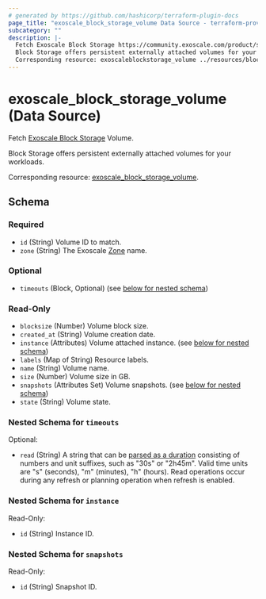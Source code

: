 ```yaml
---
# generated by https://github.com/hashicorp/terraform-plugin-docs
page_title: "exoscale_block_storage_volume Data Source - terraform-provider-exoscale"
subcategory: ""
description: |-
  Fetch Exoscale Block Storage https://community.exoscale.com/product/storage/block-storage/ Volume.
  Block Storage offers persistent externally attached volumes for your workloads.
  Corresponding resource: exoscaleblockstorage_volume ../resources/block_storage_volume.md.
---
```


# exoscale_block_storage_volume (Data Source)

Fetch [Exoscale Block Storage](https://community.exoscale.com/product/storage/block-storage/) Volume.

Block Storage offers persistent externally attached volumes for your workloads.

Corresponding resource: [exoscale_block_storage_volume](../resources/block_storage_volume.md).



<!-- schema generated by tfplugindocs -->
## Schema

### Required

- `id` (String) Volume ID to match.
- `zone` (String) The Exoscale [Zone](https://www.exoscale.com/datacenters/) name.

### Optional

- `timeouts` (Block, Optional) (see [below for nested schema](#nestedblock--timeouts))

### Read-Only

- `blocksize` (Number) Volume block size.
- `created_at` (String) Volume creation date.
- `instance` (Attributes) Volume attached instance. (see [below for nested schema](#nestedatt--instance))
- `labels` (Map of String) Resource labels.
- `name` (String) Volume name.
- `size` (Number) Volume size in GB.
- `snapshots` (Attributes Set) Volume snapshots. (see [below for nested schema](#nestedatt--snapshots))
- `state` (String) Volume state.

<a id="nestedblock--timeouts"></a>
### Nested Schema for `timeouts`

Optional:

- `read` (String) A string that can be [parsed as a duration](https://pkg.go.dev/time#ParseDuration) consisting of numbers and unit suffixes, such as "30s" or "2h45m". Valid time units are "s" (seconds), "m" (minutes), "h" (hours). Read operations occur during any refresh or planning operation when refresh is enabled.


<a id="nestedatt--instance"></a>
### Nested Schema for `instance`

Read-Only:

- `id` (String) Instance ID.


<a id="nestedatt--snapshots"></a>
### Nested Schema for `snapshots`

Read-Only:

- `id` (String) Snapshot ID.


